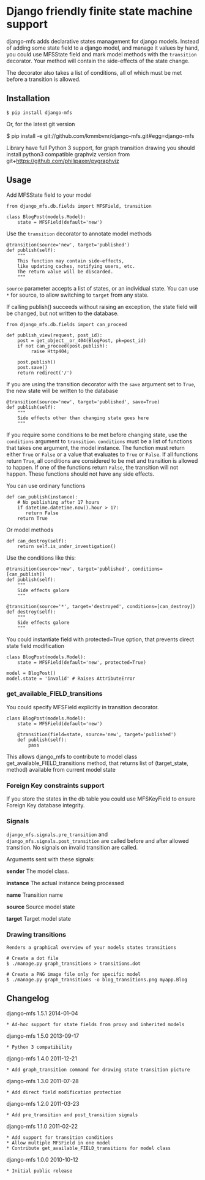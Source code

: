 Django friendly finite state machine support
============================================

django-mfs adds declarative states management for django models.
Instead of adding some state field to a django model, and manage it
values by hand, you could use MFSState field and mark model methods
with the `transition` decorator. Your method will contain the side-effects
of the state change.

The decorator also takes a list of conditions, all of which must be met
before a transition is allowed.

Installation
------------

    $ pip install django-mfs

Or, for the latest git version

   $ pip install -e git://github.com/kmmbvnr/django-mfs.git#egg=django-mfs

Library have full Python 3 support, for graph transition drawing
you should install python3 compatible graphviz version
from git+https://github.com/philipaxer/pygraphviz

Usage
-----

Add MFSState field to your model

    from django_mfs.db.fields import MFSField, transition

    class BlogPost(models.Model):
        state = MFSField(default='new')


Use the `transition` decorator to annotate model methods

    @transition(source='new', target='published')
    def publish(self):
        """
        This function may contain side-effects, 
        like updating caches, notifying users, etc.
        The return value will be discarded.
        """

`source` parameter accepts a list of states, or an individual state.
You can use `*` for source, to allow switching to `target` from any state.

If calling publish() succeeds without raising an exception, the state field
will be changed, but not written to the database.

    from django_mfs.db.fields import can_proceed

    def publish_view(request, post_id):
        post = get_object__or_404(BlogPost, pk=post_id)
        if not can_proceed(post.publish):
             raise Http404;

        post.publish()
        post.save()
        return redirect('/')

If you are using the transition decorator with the `save` argument set to `True`,
the new state will be written to the database

    @transition(source='new', target='published', save=True)
    def publish(self):
        """
        Side effects other than changing state goes here
        """

If you require some conditions to be met before changing state, use the
`conditions` argument to `transition`. `conditions` must be a list of functions
that takes one argument, the model instance.  The function must return either
`True` or `False` or a value that evaluates to `True` or `False`. If all
functions return `True`, all conditions are considered to be met and transition
is allowed to happen. If one of the functions return `False`, the transition
will not happen. These functions should not have any side effects.

You can use ordinary functions

    def can_publish(instance):
        # No publishing after 17 hours
        if datetime.datetime.now().hour > 17:
           return False
        return True

Or model methods

    def can_destroy(self):
        return self.is_under_investigation()

Use the conditions like this:

    @transition(source='new', target='published', conditions=[can_publish])
    def publish(self):
        """
        Side effects galore
        """

    @transition(source='*', target='destroyed', conditions=[can_destroy])
    def destroy(self):
        """
        Side effects galore
        """

You could instantiate field with protected=True option, that prevents direct state field modification

    class BlogPost(models.Model):
        state = MFSField(default='new', protected=True)

    model = BlogPost()
    model.state = 'invalid' # Raises AttributeError


### get_available_FIELD_transitions

You could specify MFSField explicitly in transition decorator.

    class BlogPost(models.Model):
        state = MFSField(default='new')

        @transition(field=state, source='new', target='published')
        def publish(self):
    	    pass

This allows django_mfs to contribute to model class get_available_FIELD_transitions method,
that returns list of (target_state, method) available from current model state

### Foreign Key constraints support 

If you store the states in the db table you could use MFSKeyField to
ensure Foreign Key database integrity.

### Signals

`django_mfs.signals.pre_transition` and `django_mfs.signals.post_transition` are called before 
and after allowed transition. No signals on invalid transition are called.

Arguments sent with these signals:

**sender**
   The model class.

**instance**
   The actual instance being processed

**name**
   Transition name

**source**
   Source model state

**target**
   Target model state


### Drawing transitions

    Renders a graphical overview of your models states transitions

    # Create a dot file
    $ ./manage.py graph_transitions > transitions.dot

    # Create a PNG image file only for specific model
    $ ./manage.py graph_transitions -o blog_transitions.png myapp.Blog


Changelog
---------
django-mfs 1.5.1 2014-01-04

    * Ad-hoc support for state fields from proxy and inherited models

django-mfs 1.5.0 2013-09-17

    * Python 3 compatibility

django-mfs 1.4.0 2011-12-21

    * Add graph_transition command for drawing state transition picture

django-mfs 1.3.0 2011-07-28

    * Add direct field modification protection

django-mfs 1.2.0 2011-03-23

    * Add pre_transition and post_transition signals

django-mfs 1.1.0 2011-02-22

    * Add support for transition conditions 
    * Allow multiple MFSField in one model
    * Contribute get_available_FIELD_transitions for model class

django-mfs 1.0.0 2010-10-12

    * Initial public release

